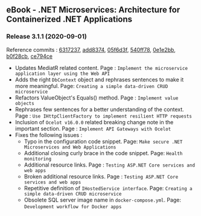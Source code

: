 ## eBook -  .NET Microservices: Architecture for Containerized .NET Applications


### Release 3.1.1 (2020-09-01)

Reference commits : [6317237](https://github.com/dotnet/docs/pull/19901/commits/63172377dfad02406ff73dd83bf4c709ee2985c6), [add8374](https://github.com/dotnet/docs/pull/20332/commits/add8374835f7dff4569ddd8301261b727e54b839), [05f6d3f](https://github.com/dotnet/docs/pull/20359/commits/05f6d3f4240684c53ae4ddabded2fae1c1aaed52), [540ff78](https://github.com/dotnet/docs/pull/19315/commits/540ff78fe7e94aad24eae90d2e14acf9176bb94a), [0e1e2bb](https://github.com/dotnet/docs/pull/20006/commits/0e1e2bb0f48b469deaba882fb695e9d86f812c8f), [b0f28cb](https://github.com/dotnet/docs/pull/20131/commits/b0f28cb9204ba982b1b022359946edc80b042daf), [ce794ce](https://github.com/dotnet/docs/pull/19980/commits/ce794ce5f18592a5f5a3e8b8f4d475b7c4fb6b7b)

- Updates MediatR related content. Page : `Implement the microservice application layer using the Web API`
- Adds the right `DbContext` object and rephrases sentences to make it more meaningful. Page: `Creating a simple data-driven CRUD microservice`
- Refactors ValueObject's Equals() method. Page : `Implement value objects`
- Rephrases few sentences for a better understanding of the context. Page : `Use IHttpClientFactory to implement resilient HTTP requests`
- Inclusion of `Ocelot v16.0.0` related breaking change note in the important section. Page : `Implement API Gateways with Ocelot`
- Fixes the following issues :
    - Typo in the configuration code snippet. Page: `Make secure .NET Microservices and Web Applications`
    - Additional closing curly brace in the code snippet. Page: `Health monitoring`
    - Additional resource links. Page : `Testing ASP.NET Core services and web apps`
    - Broken additional resource links. Page : `Testing ASP.NET Core services and web apps`
    - Repetitive definition of `IHostedService interface`. Page: `Creating a simple data-driven CRUD microservice`
    - Obsolete SQL server image name in `docker-compose.yml`. Page: `Development workflow for Docker apps`

